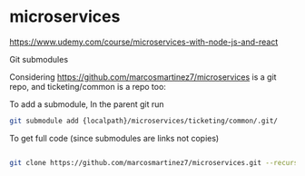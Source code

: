 # microservices

https://www.udemy.com/course/microservices-with-node-js-and-react

Git submodules

Considering https://github.com/marcosmartinez7/microservices is a git repo, and ticketing/common is a repo too: 

To add a submodule, In the parent git run

```bash
git submodule add {localpath}/microservices/ticketing/common/.git/
```

To get full code (since submodules are links not copies)
```bash

git clone https://github.com/marcosmartinez7/microservices.git --recurse-submodules

```
